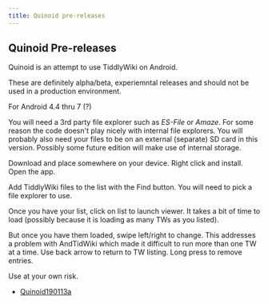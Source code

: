 ```yaml
---
title: Quinoid pre-releases
---
```

## Quinoid Pre-releases

Quinoid is an attempt to use TiddlyWiki on Android.

These are definitely alpha/beta, experiemntal releases and should not be used in a production environment.

For Android 4.4 thru 7 (?)

You will need a 3rd party file explorer such as _ES-File_ or _Amaze_. For some reason the code doesn't play nicely with internal file explorers. You will probably also need your files to be on an external (separate) SD card in this version. Possibly some future edition will make use of internal storage.

Download and place somewhere on your device. Right click and install. Open the app.

Add TiddlyWiki files to the list with the Find button. You will need to pick a file explorer to use.

Once you have your list, click on list to launch viewer. It takes a bit of time to load (possibly because it is loading as many TWs as you listed).

But once you have them loaded, swipe left/right to change. This addresses a problem with AndTidWiki which made it difficult to run more than one TW at a time. Use back arrow to return to TW listing. Long press to remove entries.

Use at your own risk.

* [Quinoid190113a](Quinoid190113a.apk)
